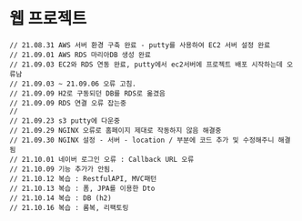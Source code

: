 # 웹 프로젝트

    // 21.08.31 AWS 서버 환경 구축 완료 - putty를 사용하여 EC2 서버 설정 완료
    // 21.09.01 AWS RDS 마리아DB 생성 완료
    // 21.09.03 EC2와 RDS 연동 완료, putty에서 ec2서버에 프로젝트 배포 시작하는데 오류남
    // 21.09.03 ~ 21.09.06 오류 고침.
    // 21.09.09 H2로 구동되던 DB를 RDS로 옮겼음
    // 21.09.09 RDS 연결 오류 잡는중
    //
    // 21.09.23 s3 putty에 다운중
    // 21.09.29 NGINX 오류로 홈페이지 제대로 작동하지 않음 해결중
    // 21.09.30 NGINX 설정 - 서버 - location / 부분에 코드 추가 및 수정해주니 해결됨
    // 21.10.01 네이버 로그인 오류 : Callback URL 오류
    // 21.10.09 기능 추가가 안됨.
    // 21.10.12 복습 : RestfulAPI, MVC패턴
    // 21.10.13 복습 : 폼, JPA를 이용한 Dto
    // 21.10.14 복습 : DB (h2)
    // 21.10.16 복습 : 롬복, 리팩토링
